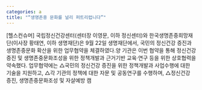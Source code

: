 ```yaml
---
categories: a
title: "“생명존중 문화를 널리 퍼트리렵니다”"
---
```

[헬스컨슈머] 국립정신건강센터(센터장 이영문, 이하 정신센터)와 한국생명존중희망재단(이사장 황태연, 이하 생명재단)은 9월 22일 생명재단에서, 국민의 정신건강 증진과 생명존중문화 확산을 위한 업무협약을 체결하였다.양 기관은 이번 협약을 통해 정신건강증진 및 생명존중문화조성을 위한 정책개발과 근거기반 교육·연구 등을 위한 상호협력을 약속했다. 업무협약에는 △국민의 정신건강 증진을 위한 정책개발과 사업수행에 대한 기술을 지원하고, △각 기관의 정책에 대한 자문 및 공동연구를 수행하며, △정신건강 증진, 생명존중문화조성 및 자살예방 캠